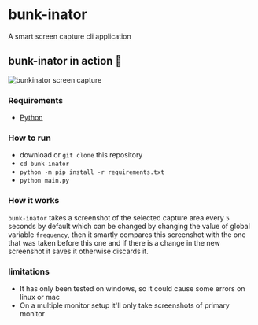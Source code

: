 # bunk-inator
A smart screen capture cli application

## bunk-inator in action 🎥

<img src="screenshots/bunkinatorScreenCapture.gif" alt="bunkinator screen capture">

### Requirements
- [Python](https://python.org)

### How to run
- download or `git clone` this repository
- `cd bunk-inator`
- `python -m pip install -r requirements.txt`
- `python main.py`

### How it works 
`bunk-inator` takes a screenshot of the selected capture area every `5` seconds by default
which can be changed by changing the value of global variable `frequency`, then it smartly compares
this screenshot with the one that was taken before this one and if there is a change in the new
screenshot it saves it otherwise discards it.

### limitations
- It has only been tested on windows, so it could cause some errors on linux or mac
- On a multiple monitor setup it'll only take screenshots of primary monitor
